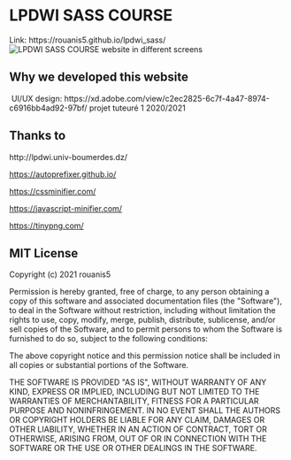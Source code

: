 <h1>LPDWI SASS COURSE</h1>
Link: https://rouanis5.github.io/lpdwi_sass/
<img src="https://rouanis5.github.io/lpdwi_sass/images/readme.jpg" alt="LPDWI SASS COURSE website in different screens">

<h2>Why we developed this website</h2>
<img src="https://rouanis5.github.io/lpdwi_sass/images/img1.png" alt="">
UI/UX design:
https://xd.adobe.com/view/c2ec2825-6c7f-4a47-8974-c6916bb4ad92-97bf/
projet tuteuré 1 2020/2021
<h2>Thanks to</h2>
http://lpdwi.univ-boumerdes.dz/

https://autoprefixer.github.io/

https://cssminifier.com/

https://javascript-minifier.com/

https://tinypng.com/
<h2>MIT License</h2>

Copyright (c) 2021 rouanis5

Permission is hereby granted, free of charge, to any person obtaining a copy
of this software and associated documentation files (the "Software"), to deal
in the Software without restriction, including without limitation the rights
to use, copy, modify, merge, publish, distribute, sublicense, and/or sell
copies of the Software, and to permit persons to whom the Software is
furnished to do so, subject to the following conditions:

The above copyright notice and this permission notice shall be included in all
copies or substantial portions of the Software.

THE SOFTWARE IS PROVIDED "AS IS", WITHOUT WARRANTY OF ANY KIND, EXPRESS OR
IMPLIED, INCLUDING BUT NOT LIMITED TO THE WARRANTIES OF MERCHANTABILITY,
FITNESS FOR A PARTICULAR PURPOSE AND NONINFRINGEMENT. IN NO EVENT SHALL THE
AUTHORS OR COPYRIGHT HOLDERS BE LIABLE FOR ANY CLAIM, DAMAGES OR OTHER
LIABILITY, WHETHER IN AN ACTION OF CONTRACT, TORT OR OTHERWISE, ARISING FROM,
OUT OF OR IN CONNECTION WITH THE SOFTWARE OR THE USE OR OTHER DEALINGS IN THE
SOFTWARE.
